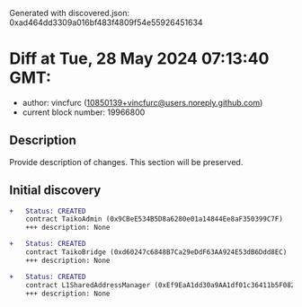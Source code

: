 Generated with discovered.json: 0xad464dd3309a016bf483f4809f54e55926451634

# Diff at Tue, 28 May 2024 07:13:40 GMT:

- author: vincfurc (<10850139+vincfurc@users.noreply.github.com>)
- current block number: 19966800

## Description

Provide description of changes. This section will be preserved.

## Initial discovery

```diff
+   Status: CREATED
    contract TaikoAdmin (0x9CBeE534B5D8a6280e01a14844Ee8aF350399C7F)
    +++ description: None
```

```diff
+   Status: CREATED
    contract TaikoBridge (0xd60247c6848B7Ca29eDdF63AA924E53dB6Ddd8EC)
    +++ description: None
```

```diff
+   Status: CREATED
    contract L1SharedAddressManager (0xEf9EaA1dd30a9AA1df01c36411b5F082aA65fBaa)
    +++ description: None
```
